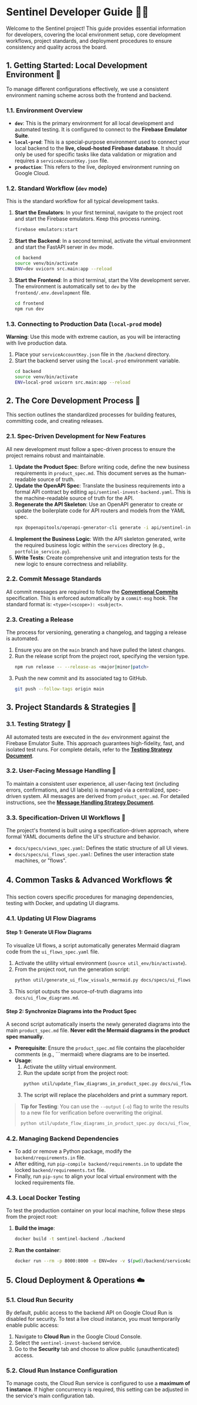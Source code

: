 # Sentinel Developer Guide 👩‍💻

Welcome to the Sentinel project! This guide provides essential information for developers, covering the local environment setup, core development workflows, project standards, and deployment procedures to ensure consistency and quality across the board.

## 1. Getting Started: Local Development Environment 💼

To manage different configurations effectively, we use a consistent environment naming scheme across both the frontend and backend.

### 1.1. Environment Overview

- **`dev`**: This is the primary environment for all local development and automated testing. It is configured to connect to the **Firebase Emulator Suite**.
- **`local-prod`**: This is a special-purpose environment used to connect your local backend to the **live, cloud-hosted Firebase database**. It should only be used for specific tasks like data validation or migration and requires a `serviceAccountKey.json` file.
- **`production`**: This refers to the live, deployed environment running on Google Cloud.

### 1.2. Standard Workflow (`dev` mode)

This is the standard workflow for all typical development tasks.

1.  **Start the Emulators**: In your first terminal, navigate to the project root and start the Firebase emulators. Keep this process running.
    ```bash
    firebase emulators:start
    ```
2.  **Start the Backend**: In a second terminal, activate the virtual environment and start the FastAPI server in `dev` mode.
    ```bash
    cd backend
    source venv/bin/activate
    ENV=dev uvicorn src.main:app --reload
    ```
3.  **Start the Frontend**: In a third terminal, start the Vite development server. The environment is automatically set to `dev` by the `frontend/.env.development` file.
    ```bash
    cd frontend
    npm run dev
    ```

### 1.3. Connecting to Production Data (`local-prod` mode)

**Warning**: Use this mode with extreme caution, as you will be interacting with live production data.

1.  Place your `serviceAccountKey.json` file in the `/backend` directory.
2.  Start the backend server using the `local-prod` environment variable.
    ```bash
    cd backend
    source venv/bin/activate
    ENV=local-prod uvicorn src.main:app --reload
    ```

## 2. The Core Development Process 🔄

This section outlines the standardized processes for building features, committing code, and creating releases.

### 2.1. Spec-Driven Development for New Features

All new development must follow a spec-driven process to ensure the project remains robust and maintainable.

1.  **Update the Product Spec**: Before writing code, define the new business requirements in `product_spec.md`. This document serves as the human-readable source of truth.
2.  **Update the OpenAPI Spec**: Translate the business requirements into a formal API contract by editing `api/sentinel-invest-backend.yaml`. This is the machine-readable source of truth for the API.
3.  **Regenerate the API Skeleton**: Use an OpenAPI generator to create or update the boilerplate code for API routers and models from the YAML spec.
    ```bash
    npx @openapitools/openapi-generator-cli generate -i api/sentinel-invest-backend.yaml -g python-fastapi -o api/generated_backend_fastapi
    ```
4.  **Implement the Business Logic**: With the API skeleton generated, write the required business logic within the `services` directory (e.g., `portfolio_service.py`).
5.  **Write Tests**: Create comprehensive unit and integration tests for the new logic to ensure correctness and reliability.

### 2.2. Commit Message Standards

All commit messages are required to follow the [**Conventional Commits**](https://www.conventionalcommits.org/) specification. This is enforced automatically by a `commit-msg` hook. The standard format is: `<type>(<scope>): <subject>`.

### 2.3. Creating a Release

The process for versioning, generating a changelog, and tagging a release is automated.

1.  Ensure you are on the `main` branch and have pulled the latest changes.
2.  Run the release script from the project root, specifying the version type.
    ```bash
    npm run release -- --release-as <major|minor|patch>
    ```
3.  Push the new commit and its associated tag to GitHub.
    ```bash
    git push --follow-tags origin main
    ```

## 3. Project Standards & Strategies 📜

### 3.1. Testing Strategy 🧪

All automated tests are executed in the `dev` environment against the Firebase Emulator Suite. This approach guarantees high-fidelity, fast, and isolated test runs. For complete details, refer to the **[Testing Strategy Document](./testing_strategy.md)**.

### 3.2. User-Facing Message Handling 💬

To maintain a consistent user experience, all user-facing text (including errors, confirmations, and UI labels) is managed via a centralized, spec-driven system. All messages are derived from `product_spec.md`. For detailed instructions, see the **[Message Handling Strategy Document](./message_handling.md)**.

### 3.3. Specification-Driven UI Workflows 🎨

The project's frontend is built using a specification-driven approach, where formal YAML documents define the UI's structure and behavior.
* `docs/specs/views_spec.yaml`: Defines the static structure of all UI views.
* `docs/specs/ui_flows_spec.yaml`: Defines the user interaction state machines, or "flows".

## 4. Common Tasks & Advanced Workflows 🛠️

This section covers specific procedures for managing dependencies, testing with Docker, and updating UI diagrams.

### 4.1. Updating UI Flow Diagrams

#### Step 1: Generate UI Flow Diagrams
To visualize UI flows, a script automatically generates Mermaid diagram code from the `ui_flows_spec.yaml` file.

1.  Activate the utility virtual environment (`source util_env/bin/activate`).
2.  From the project root, run the generation script:
    ```bash
    python util/generate_ui_flow_visuals_mermaid.py docs/specs/ui_flows_spec.yaml
    ```
3.  This script outputs the source-of-truth diagrams into `docs/ui_flow_diagrams.md`.

#### Step 2: Synchronize Diagrams into the Product Spec
A second script automatically inserts the newly generated diagrams into the main `product_spec.md` file. **Never edit the Mermaid diagrams in the product spec manually**.

* **Prerequisite**: Ensure the `product_spec.md` file contains the placeholder comments (e.g., ```mermaid) where diagrams are to be inserted.
* **Usage**:
    1.  Activate the utility virtual environment.
    2.  Run the update script from the project root:
        ```bash
        python util/update_flow_diagrams_in_product_spec.py docs/ui_flow_diagrams.md product_spec.md
        ```
    3.  The script will replace the placeholders and print a summary report.

> **Tip for Testing**: You can use the `--output` (`-o`) flag to write the results to a new file for verification before overwriting the original.
> ```bash
> python util/update_flow_diagrams_in_product_spec.py docs/ui_flow_diagrams.md product_spec.md -o product_spec_test.md
> ```

### 4.2. Managing Backend Dependencies

* To add or remove a Python package, modify the `backend/requirements.in` file.
* After editing, run `pip-compile backend/requirements.in` to update the locked `backend/requirements.txt` file.
* Finally, run `pip-sync` to align your local virtual environment with the locked requirements file.

### 4.3. Local Docker Testing

To test the production container on your local machine, follow these steps from the project root:

1.  **Build the image**:
    ```bash
    docker build -t sentinel-backend ./backend
    ```
2.  **Run the container**:
    ```bash
    docker run --rm -p 8000:8000 -e ENV=dev -v $(pwd)/backend/serviceAccountKey.json:/app/serviceAccountKey.json sentinel-backend
    ```

## 5. Cloud Deployment & Operations ☁️

### 5.1. Cloud Run Security

By default, public access to the backend API on Google Cloud Run is disabled for security. To test a live cloud instance, you must temporarily enable public access:
1.  Navigate to **Cloud Run** in the Google Cloud Console.
2.  Select the `sentinel-invest-backend` service.
3.  Go to the **Security** tab and choose to allow public (unauthenticated) access.

### 5.2. Cloud Run Instance Configuration

To manage costs, the Cloud Run service is configured to use a **maximum of 1 instance**. If higher concurrency is required, this setting can be adjusted in the service's main configuration tab.

